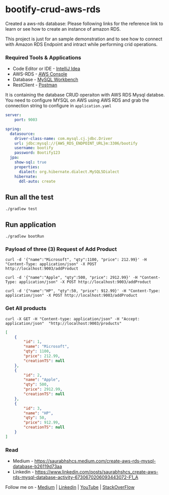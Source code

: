 # bootify-crud-aws-rds

Created a aws-rds database: Please following links for the reference link to learn or see how to create an instance of amazon RDS. 


This project is just for an sample demonstration and to see how to connect with Amazon RDS Endpoint and intract while performing crid operations.

### Required Tools & Applications
 - Code Editor or IDE - [IntelliJ Idea](https://www.jetbrains.com/idea/download/#section=mac)
 - AWS-RDS - [AWS Console](https://aws.amazon.com/console/)
 - Database - [MySQL Workbench](https://dev.mysql.com/downloads/workbench/)
 - RestClient - [Postman](https://www.postman.com/downloads/)

It is containing the database CRUD operaiton with AWS RDS Mysql databse. You need to configure MYSQL on AWS using AWS RDS and grab the connection string to configure in `application.yaml`


```application.yaml
server:
    port: 9003

spring:
  datasource:
    driver-class-name: com.mysql.cj.jdbc.Driver
    url: jdbc:mysql://{AWS_RDS_ENDPOINT_URL}m:3306/bootify
    username: bootify
    password: Bootify123
  jpa:
    show-sql: true
    properties:
      dialect: org.hibernate.dialect.MySQL5Dialect
    hibernate:
      ddl-auto: create

```

## Run all the test 

`
./gradlew test
`

## Run application
`
./gradlew bootRun
`

### Payload of three (3) Request of Add Product
```ssh
curl -d '{"name":"Microsoft", "qty":1100, "price": 212.99}' -H "Content-Type: application/json" -X POST http://localhost:9003/addProduct

curl -d '{"name":"Apple", "qty":500, "price": 2912.99}' -H "Content-Type: application/json" -X POST http://localhost:9003/addProduct

curl -d '{"name":"HP", "qty":50, "price": 912.99}' -H "Content-Type: application/json" -X POST http://localhost:9003/addProduct
```

### Get All products

```ssh
curl -X GET -H "Content-type: application/json" -H "Accept: application/json"  "http://localhost:9003/products"
```


```json
[
    {
        "id": 1,
        "name": "Microsoft",
        "qty": 1100,
        "price": 212.99,
        "creationTS": null
    },
    {
        "id": 2,
        "name": "Apple",
        "qty": 500,
        "price": 2912.99,
        "creationTS": null
    },
    {
        "id": 3,
        "name": "HP",
        "qty": 50,
        "price": 912.99,
        "creationTS": null
    }
]
```


### Read

- Medium - https://saurabhshcs.medium.com/create-aws-rds-mysql-database-b26119d73aa
- Linkedin - https://www.linkedin.com/posts/saurabhshcs_create-aws-rds-mysql-database-activity-6730670206093443072-F1_A


Follow me on - [Medium](https://saurabhshcs.medium.com) | [Linkedin](https://www.linkedin.com/in/saurabhshcs/) | [YouTube](https://www.youtube.com/channel/UCSQqjPw7_tfx1Ie4yYHbcxQ?pbjreload=102) | [StackOverFlow](https://stackoverflow.com/users/10719720/saurabhshcs?tab=profile)

